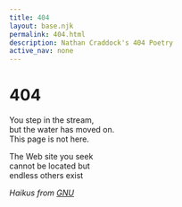 ```yaml
---
title: 404
layout: base.njk
permalink: 404.html
description: Nathan Craddock's 404 Poetry
active_nav: none
---
```


# 404

You step in the stream,<br>
but the water has moved on.<br>
This page is not here.

The Web site you seek<br>
cannot be located but<br>
endless others exist

_Haikus from [GNU](https://www.gnu.org/fun/jokes/error-haiku.en.html)_

